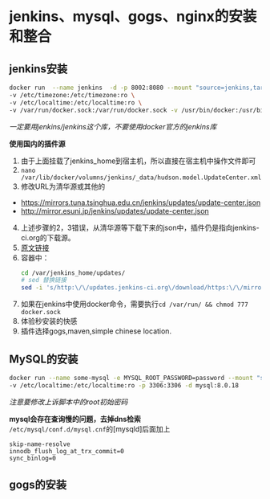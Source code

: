 # jenkins、mysql、gogs、nginx的安装和整合

## jenkins安装
```bash
docker run  --name jenkins  -d -p 8002:8080 --mount "source=jenkins,target=/var/jenkins_home" \
-v /etc/timezone:/etc/timezone:ro \
-v /etc/localtime:/etc/localtime:ro \
-v /var/run/docker.sock:/var/run/docker.sock -v /usr/bin/docker:/usr/bin/docker jenkins/jenkins
```
*一定要用jenkins/jenkins这个库，不要使用docker官方的jenkins库*

**使用国内的插件源**
1. 由于上面挂载了jenkins_home到宿主机，所以直接在宿主机中操作文件即可
2. `nano /var/lib/docker/volumns/jenkins/_data/hudson.model.UpdateCenter.xml`
3. 修改URL为清华源或其他的
 * https://mirrors.tuna.tsinghua.edu.cn/jenkins/updates/update-center.json
 * http://mirror.esuni.jp/jenkins/updates/update-center.json
4. 上述步骤的2，3错误，从清华源等下载下来的json中，插件仍是指向jenkins-ci.org的下载源。
5. [原文链接](https://www.cnblogs.com/hellxz/p/jenkins_install_plugins_faster.html)
6. 容器中：
    ```bash
    cd /var/jenkins_home/updates/
    # sed 替换链接
    sed -i 's/http:\/\/updates.jenkins-ci.org\/download/https:\/\/mirrors.tuna.tsinghua.edu.cn\/jenkins/g' default.json && sed -i 's/http:\/\/www.google.com/https:\/\/www.baidu.com/g' default.json
    ```
7. 如果在jenkins中使用docker命令，需要执行`cd /var/run/ && chmod 777 docker.sock`
8. 体验秒安装的快感
9. 插件选择gogs,maven,simple chinese location.

## MySQL的安装
```bash
docker run --name some-mysql -e MYSQL_ROOT_PASSWORD=password --mount "source=mysql_data,target=/var/lib/mysql" \
-v /etc/localtime:/etc/localtime:ro -p 3306:3306 -d mysql:8.0.18
```

*注意要修改上诉脚本中的root初始密码*

**mysql会存在查询慢的问题，去掉dns检索**  
`/etc/mysql/conf.d/mysql.cnf`的[mysqld]后面加上
```
skip-name-resolve
innodb_flush_log_at_trx_commit=0
sync_binlog=0
```

## gogs的安装

